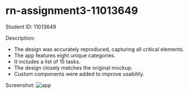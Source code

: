 # rn-assignment3-11013649

Student ID: 11013649

Description:

- The design was accurately reproduced, capturing all critical elements.
- The app features eight unique categories.
- It includes a list of 15 tasks.
- The design closely matches the original mockup.
- Custom components were added to improve usability.

Screenshot:
![app](../rn-assignment3-11013649/screenshot.jpg)
